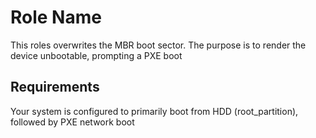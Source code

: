 Role Name
=========

This roles overwrites the MBR boot sector. The purpose is to render the device unbootable, prompting a
PXE boot

Requirements
------------

Your system is configured to primarily boot from HDD (root_partition), followed by PXE network boot

